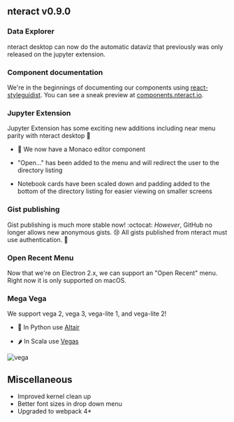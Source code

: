 ## nteract v0.9.0

### Data Explorer

nteract desktop can now do the automatic dataviz that previously was only released on the jupyter extension.

<!--

Talk about old and new data explorer features

* Parallel coordinates
* Hexbin

-->

### Component documentation

We're in the beginnings of documenting our components using [react-styleguidist](https://react-styleguidist.js.org/). You can see a sneak preview at [components.nteract.io](https://components.nteract.io).

### Jupyter Extension

Jupyter Extension has some exciting new additions including near menu parity with nteract desktop 🎉

- 📝 We now have a Monaco editor component

- "Open..." has been added to the menu and will redirect the user to the directory listing 

- Notebook cards have been scaled down and padding added to the bottom of the directory listing for easier viewing on smaller screens 

### Gist publishing

Gist publishing is much more stable now! :octocat: _However_, GitHub no longer allows new anonymous gists. 😢 All gists published from nteract must use authentication. 🔐

### Open Recent Menu

Now that we're on Electron 2.x, we can support an "Open Recent" menu. Right now it is only supported on macOS.

### Mega Vega

We support vega 2, vega 3, vega-lite 1, and vega-lite 2!

- 🐍 In Python use [Altair](https://altair-viz.github.io/)

- 🌶 In Scala use [Vegas](https://github.com/vegas-viz/Vegas)

![vega](https://user-images.githubusercontent.com/836375/41311196-6d849a2e-6e38-11e8-9d30-21553301beb2.gif)

## Miscellaneous

- Improved kernel clean up
- Better font sizes in drop down menu
- Upgraded to webpack 4\*
